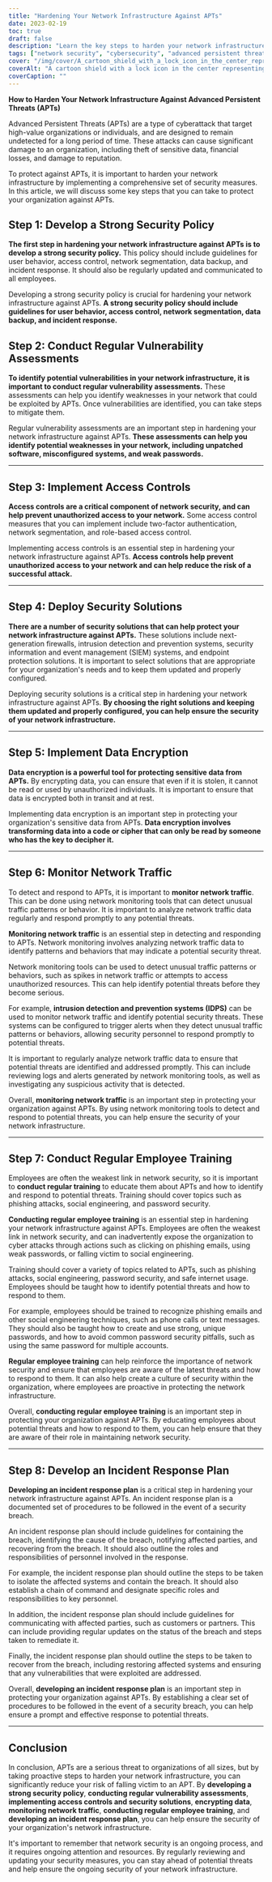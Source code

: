 ```yaml
---
title: "Hardening Your Network Infrastructure Against APTs"
date: 2023-02-19
toc: true
draft: false
description: "Learn the key steps to harden your network infrastructure against Advanced Persistent Threats (APTs) and protect your organization from cyber attacks."
tags: ["network security", "cybersecurity", "advanced persistent threats", "network infrastructure", "access controls", "data encryption", "employee training", "incident response plan", "vulnerability assessments", "security policy", "monitoring network traffic", "phishing attacks", "endpoint protection", "intrusion detection", "firewalls", "SIEM", "data backup", "network segmentation", "cyber threats", "data privacy"]
cover: "/img/cover/A_cartoon_shield_with_a_lock_icon_in_the_center_representing.png"
coverAlt: "A cartoon shield with a lock icon in the center representing network security against APTs"
coverCaption: ""
---
```

**How to Harden Your Network Infrastructure Against Advanced Persistent Threats (APTs)**

Advanced Persistent Threats (APTs) are a type of cyberattack that target high-value organizations or individuals, and are designed to remain undetected for a long period of time. These attacks can cause significant damage to an organization, including theft of sensitive data, financial losses, and damage to reputation.

To protect against APTs, it is important to harden your network infrastructure by implementing a comprehensive set of security measures. In this article, we will discuss some key steps that you can take to protect your organization against APTs.

## Step 1: Develop a Strong Security Policy

**The first step in hardening your network infrastructure against APTs is to develop a strong security policy.** This policy should include guidelines for user behavior, access control, network segmentation, data backup, and incident response. It should also be regularly updated and communicated to all employees.

Developing a strong security policy is crucial for hardening your network infrastructure against APTs. **A strong security policy should include guidelines for user behavior, access control, network segmentation, data backup, and incident response.**

## Step 2: Conduct Regular Vulnerability Assessments

**To identify potential vulnerabilities in your network infrastructure, it is important to conduct regular vulnerability assessments.** These assessments can help you identify weaknesses in your network that could be exploited by APTs. Once vulnerabilities are identified, you can take steps to mitigate them.

Regular vulnerability assessments are an important step in hardening your network infrastructure against APTs. **These assessments can help you identify potential weaknesses in your network, including unpatched software, misconfigured systems, and weak passwords.**

______

## Step 3: Implement Access Controls

**Access controls are a critical component of network security, and can help prevent unauthorized access to your network.** Some access control measures that you can implement include two-factor authentication, network segmentation, and role-based access control. 

Implementing access controls is an essential step in hardening your network infrastructure against APTs. **Access controls help prevent unauthorized access to your network and can help reduce the risk of a successful attack.**

______

## Step 4: Deploy Security Solutions

**There are a number of security solutions that can help protect your network infrastructure against APTs.** These solutions include next-generation firewalls, intrusion detection and prevention systems, security information and event management (SIEM) systems, and endpoint protection solutions. It is important to select solutions that are appropriate for your organization's needs and to keep them updated and properly configured.

Deploying security solutions is a critical step in hardening your network infrastructure against APTs. **By choosing the right solutions and keeping them updated and properly configured, you can help ensure the security of your network infrastructure.**

______

## Step 5: Implement Data Encryption

**Data encryption is a powerful tool for protecting sensitive data from APTs.** By encrypting data, you can ensure that even if it is stolen, it cannot be read or used by unauthorized individuals. It is important to ensure that data is encrypted both in transit and at rest.

Implementing data encryption is an important step in protecting your organization's sensitive data from APTs. **Data encryption involves transforming data into a code or cipher that can only be read by someone who has the key to decipher it.**

______

## Step 6: Monitor Network Traffic

To detect and respond to APTs, it is important to **monitor network traffic**. This can be done using network monitoring tools that can detect unusual traffic patterns or behavior. It is important to analyze network traffic data regularly and respond promptly to any potential threats.

**Monitoring network traffic** is an essential step in detecting and responding to APTs. Network monitoring involves analyzing network traffic data to identify patterns and behaviors that may indicate a potential security threat.

Network monitoring tools can be used to detect unusual traffic patterns or behaviors, such as spikes in network traffic or attempts to access unauthorized resources. This can help identify potential threats before they become serious.

For example, **intrusion detection and prevention systems (IDPS)** can be used to monitor network traffic and identify potential security threats. These systems can be configured to trigger alerts when they detect unusual traffic patterns or behaviors, allowing security personnel to respond promptly to potential threats.

It is important to regularly analyze network traffic data to ensure that potential threats are identified and addressed promptly. This can include reviewing logs and alerts generated by network monitoring tools, as well as investigating any suspicious activity that is detected.

Overall, **monitoring network traffic** is an important step in protecting your organization against APTs. By using network monitoring tools to detect and respond to potential threats, you can help ensure the security of your network infrastructure.

______


## Step 7: Conduct Regular Employee Training

Employees are often the weakest link in network security, so it is important to **conduct regular training** to educate them about APTs and how to identify and respond to potential threats. Training should cover topics such as phishing attacks, social engineering, and password security.

**Conducting regular employee training** is an essential step in hardening your network infrastructure against APTs. Employees are often the weakest link in network security, and can inadvertently expose the organization to cyber attacks through actions such as clicking on phishing emails, using weak passwords, or falling victim to social engineering.

Training should cover a variety of topics related to APTs, such as phishing attacks, social engineering, password security, and safe internet usage. Employees should be taught how to identify potential threats and how to respond to them.

For example, employees should be trained to recognize phishing emails and other social engineering techniques, such as phone calls or text messages. They should also be taught how to create and use strong, unique passwords, and how to avoid common password security pitfalls, such as using the same password for multiple accounts.

**Regular employee training** can help reinforce the importance of network security and ensure that employees are aware of the latest threats and how to respond to them. It can also help create a culture of security within the organization, where employees are proactive in protecting the network infrastructure.

Overall, **conducting regular employee training** is an important step in protecting your organization against APTs. By educating employees about potential threats and how to respond to them, you can help ensure that they are aware of their role in maintaining network security.

______

## Step 8: Develop an Incident Response Plan

**Developing an incident response plan** is a critical step in hardening your network infrastructure against APTs. An incident response plan is a documented set of procedures to be followed in the event of a security breach.

An incident response plan should include guidelines for containing the breach, identifying the cause of the breach, notifying affected parties, and recovering from the breach. It should also outline the roles and responsibilities of personnel involved in the response.

For example, the incident response plan should outline the steps to be taken to isolate the affected systems and contain the breach. It should also establish a chain of command and designate specific roles and responsibilities to key personnel.

In addition, the incident response plan should include guidelines for communicating with affected parties, such as customers or partners. This can include providing regular updates on the status of the breach and steps taken to remediate it.

Finally, the incident response plan should outline the steps to be taken to recover from the breach, including restoring affected systems and ensuring that any vulnerabilities that were exploited are addressed.

Overall, **developing an incident response plan** is an important step in protecting your organization against APTs. By establishing a clear set of procedures to be followed in the event of a security breach, you can help ensure a prompt and effective response to potential threats.

______

## Conclusion

In conclusion, APTs are a serious threat to organizations of all sizes, but by taking proactive steps to harden your network infrastructure, you can significantly reduce your risk of falling victim to an APT. By **developing a strong security policy**, **conducting regular vulnerability assessments**, **implementing access controls and security solutions**, **encrypting data**, **monitoring network traffic**, **conducting regular employee training**, and **developing an incident response plan**, you can help ensure the security of your organization's network infrastructure.

It's important to remember that network security is an ongoing process, and it requires ongoing attention and resources. By regularly reviewing and updating your security measures, you can stay ahead of potential threats and help ensure the ongoing security of your network infrastructure.


